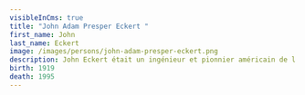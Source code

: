 ```yaml
---
visibleInCms: true
title: "John Adam Presper Eckert "
first_name: John
last_name: Eckert
image: /images/persons/john-adam-presper-eckert.png
description: John Eckert était un ingénieur et pionnier américain de l'informatique.
birth: 1919
death: 1995
---
```

